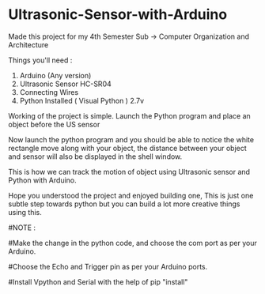 # Ultrasonic-Sensor-with-Arduino
Made this project for my 4th Semester Sub -> Computer Organization and Architecture 

Things you'll need :
1) Arduino (Any version)
2) Ultrasonic Sensor HC-SR04
3) Connecting Wires
4) Python Installed ( Visual Python ) 2.7v


Working of the project is simple. Launch the Python program and place an object before the US sensor

Now launch the python program and you should be able to notice the white rectangle move along with your object,
the distance between your object and sensor will also be displayed in the shell window.

This is how we can track the motion of object using Ultrasonic sensor and Python with Arduino.

Hope you understood the project and enjoyed building one, 
This is just one subtle step towards python but you can build a lot more creative things using this.

#NOTE : 

#Make the change in the python code, and choose the com port as per your Arduino.

#Choose the Echo and Trigger pin as per your Arduino ports.

#Install Vpython and Serial with the help of pip "install"
